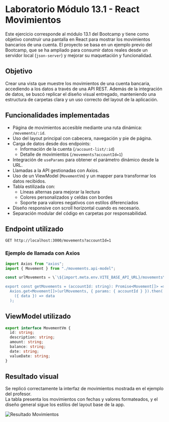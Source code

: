 # Laboratorio Módulo 13.1 - React Movimientos

Este ejercicio corresponde al módulo 13.1 del Bootcamp y tiene como objetivo construir una pantalla en React para mostrar los movimientos bancarios de una cuenta. El proyecto se basa en un ejemplo previo del Bootcamp, que se ha ampliado para consumir datos reales desde un servidor local (`json-server`) y mejorar su maquetación y funcionalidad.

## Objetivo

Crear una vista que muestre los movimientos de una cuenta bancaria, accediendo a los datos a través de una API REST. Además de la integración de datos, se buscó replicar el diseño visual entregado, manteniendo una estructura de carpetas clara y un uso correcto del layout de la aplicación.

## Funcionalidades implementadas

- Página de movimientos accesible mediante una ruta dinámica: `/movements/:id`.
- Uso del layout principal con cabecera, navegación y pie de página.
- Carga de datos desde dos endpoints:
  - Información de la cuenta (`/account-list/:id`)
  - Detalle de movimientos (`/movements?accountId=1`)
- Integración de `useParams` para obtener el parámetro dinámico desde la URL.
- Llamadas a la API gestionadas con Axios.
- Uso de un ViewModel (`MovementVm`) y un mapper para transformar los datos recibidos.
- Tabla estilizada con:
  - Líneas alternas para mejorar la lectura
  - Colores personalizados y celdas con bordes
  - Soporte para valores negativos con estilos diferenciados
- Diseño responsive con scroll horizontal cuando es necesario.
- Separación modular del código en carpetas por responsabilidad.

## Endpoint utilizado

```
GET http://localhost:3000/movements?accountId=1
```

### Ejemplo de llamada con Axios

```ts
import Axios from "axios";
import { Movement } from "./movements.api-model";

const urlMovements = \`\${import.meta.env.VITE_BASE_API_URL}/movements\`;

export const getMovements = (accountId: string): Promise<Movement[]> =>
  Axios.get<Movement[]>(urlMovements, { params: { accountId } }).then(
    ({ data }) => data
  );
```

## ViewModel utilizado

```ts
export interface MovementVm {
  id: string;
  description: string;
  amount: string;
  balance: string;
  date: string;
  valueDate: string;
}
```

## Resultado visual

Se replicó correctamente la interfaz de movimientos mostrada en el ejemplo del profesor.  
La tabla presenta los movimientos con fechas y valores formateados, y el diseño general sigue los estilos del layout base de la app.

![Resultado Movimientos](./public/assets/JS_13_1.png)
